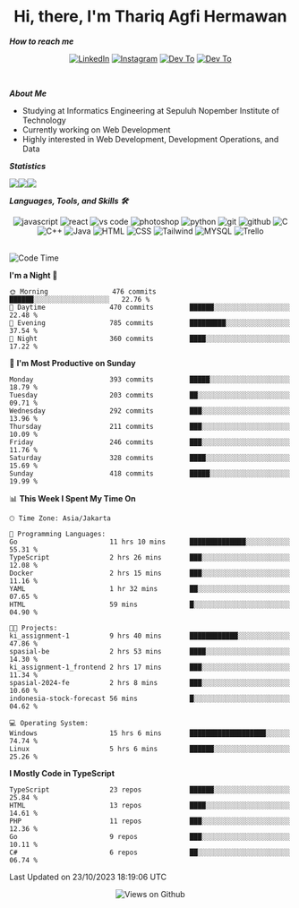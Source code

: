 <div align="center">
  <h1>Hi, there, I'm Thariq Agfi Hermawan</h1>
</div>


***How to reach me***
<p align='center'>
   <a href="https://www.linkedin.com/in/thariqagfihermawan" target="_blank"><img src="https://img.shields.io/badge/LinkedIn-0077B5?style=for-the-badge&logo=linkedin&logoColor=white" alt="LinkedIn"></a>
   <a href="https://www.instagram.com/thoriqagfi" target="_blank"><img src="https://img.shields.io/badge/Instagram-E4405F?style=for-the-badge&logo=instagram&logoColor=white" alt="Instagram"></a>
   <a href="https://medium.com/@thoriq.aghfi60" target="_blank"><img src="https://img.shields.io/badge/Medium-12100E?style=for-the-badge&logo=medium&logoColor=white" alt="Dev To"></a>
   <a href="https://linktr.ee/thoriqagfi" target="_blank"><img src="https://img.shields.io/badge/linktree-1de9b6?style=for-the-badge&logo=linktree&logoColor=white" alt="Dev To"></a>
</p>

<br>

***About Me***
- Studying at Informatics Engineering at Sepuluh Nopember Institute of Technology
- Currently working on Web Development
- Highly interested in Web Development, Development Operations, and Data

***Statistics***

<!-- [![GitHub Streak](http://github-readme-streak-stats.herokuapp.com?user=thoriqagfi&theme=dark)](https://git.io/streak-stats) -->

<div align="center">
  <div style="display: flex;">
    <img src="http://github-readme-streak-stats.herokuapp.com?user=thoriqagfi&theme=chartreuse-dark"/>
    <img src="https://github-readme-stats.vercel.app/api/top-langs/?username=thoriqagfi&layout=compact&&theme=chartreuse-dark&langs_count=8)](https://github.com/thoriqagfi"/>
    <img src="https://github-readme-stats.vercel.app/api?username=thoriqagfi&show_icons=true&theme=chartreuse-dark"/>
  </div>
</div>

<!-- [![Top Langs](https://github-readme-stats.vercel.app/api/top-langs/?username=thoriqagfi&layout=compact&&theme=chartreuse-dark&langs_count=8)](https://github.com/thoriqagfi)
< ![Agfi's GitHub stats](https://github-readme-stats.vercel.app/api?username=thoriqagfi&show_icons=true&theme=chartreuse-dark) -->

***Languages, Tools, and Skills 🛠***

  <div align="center">
    <img src="https://img.shields.io/badge/JavaScript-F7DF1E?style=for-the-badge&logo=javascript&logoColor=black" alt="javascript" />
    <img src="https://img.shields.io/badge/React-61DAFB?style=for-the-badge&logo=react&logoColor=black" alt="react" />
    <img src="https://img.shields.io/badge/vs%20code-007ACC?style=for-the-badge&logo=visual%20studio%20code&logoColor=white" alt="vs code" />
    <img src="https://img.shields.io/badge/adobe%20photoshop-31A8FF?style=for-the-badge&logo=adobe%20photoshop&logoColor=white" alt="photoshop" />
    <img src="https://img.shields.io/badge/python-3776AB?style=for-the-badge&logo=python&logoColor=white" alt="python" />
    <img src="https://img.shields.io/badge/Git-F05032?style=for-the-badge&logo=git&logoColor=white" alt="git" />
    <img src="https://img.shields.io/badge/GitHub-100000?style=for-the-badge&logo=github&logoColor=white" alt="github" />
    <img src="https://img.shields.io/badge/c-%2300599C.svg?style=for-the-badge&logo=c&logoColor=white" alt="C" />
    <img src="https://img.shields.io/badge/c++-%2300599C.svg?style=for-the-badge&logo=c%2B%2B&logoColor=white" alt="C++" />
    <img src="https://img.shields.io/badge/Java-ED8B00?style=for-the-badge&logo=java&logoColor=white" alt="Java"/>
    <img src="https://img.shields.io/badge/HTML5-E34F26?style=for-the-badge&logo=html5&logoColor=white" alt="HTML" />
    <img src="https://img.shields.io/badge/CSS-239120?&style=for-the-badge&logo=css3&logoColor=white" alt ="CSS" />
    <img src="https://img.shields.io/badge/tailwindcss-%2338B2AC.svg?style=for-the-badge&logo=tailwind-css&logoColor=white" alt="Tailwind" />
    <img src="https://img.shields.io/badge/MySQL-00000F?style=for-the-badge&logo=mysql&logoColor=white" alt="MYSQL" />
    <img src="https://img.shields.io/badge/Trello-%23026AA7.svg?style=for-the-badge&logo=Trello&logoColor=white" alt="Trello" />
  </div><br>

<!--START_SECTION:waka-->
![Code Time](http://img.shields.io/badge/Code%20Time-716%20hrs%2049%20mins-blue)

**I'm a Night 🦉** 

```text
🌞 Morning                476 commits         ██████░░░░░░░░░░░░░░░░░░░   22.76 % 
🌆 Daytime                470 commits         ██████░░░░░░░░░░░░░░░░░░░   22.48 % 
🌃 Evening                785 commits         █████████░░░░░░░░░░░░░░░░   37.54 % 
🌙 Night                  360 commits         ████░░░░░░░░░░░░░░░░░░░░░   17.22 % 
```
📅 **I'm Most Productive on Sunday** 

```text
Monday                   393 commits         █████░░░░░░░░░░░░░░░░░░░░   18.79 % 
Tuesday                  203 commits         ██░░░░░░░░░░░░░░░░░░░░░░░   09.71 % 
Wednesday                292 commits         ███░░░░░░░░░░░░░░░░░░░░░░   13.96 % 
Thursday                 211 commits         ███░░░░░░░░░░░░░░░░░░░░░░   10.09 % 
Friday                   246 commits         ███░░░░░░░░░░░░░░░░░░░░░░   11.76 % 
Saturday                 328 commits         ████░░░░░░░░░░░░░░░░░░░░░   15.69 % 
Sunday                   418 commits         █████░░░░░░░░░░░░░░░░░░░░   19.99 % 
```


📊 **This Week I Spent My Time On** 

```text
🕑︎ Time Zone: Asia/Jakarta

💬 Programming Languages: 
Go                       11 hrs 10 mins      ██████████████░░░░░░░░░░░   55.31 % 
TypeScript               2 hrs 26 mins       ███░░░░░░░░░░░░░░░░░░░░░░   12.08 % 
Docker                   2 hrs 15 mins       ███░░░░░░░░░░░░░░░░░░░░░░   11.16 % 
YAML                     1 hr 32 mins        ██░░░░░░░░░░░░░░░░░░░░░░░   07.65 % 
HTML                     59 mins             █░░░░░░░░░░░░░░░░░░░░░░░░   04.90 % 

🐱‍💻 Projects: 
ki_assignment-1          9 hrs 40 mins       ████████████░░░░░░░░░░░░░   47.86 % 
spasial-be               2 hrs 53 mins       ████░░░░░░░░░░░░░░░░░░░░░   14.30 % 
ki_assignment-1_frontend 2 hrs 17 mins       ███░░░░░░░░░░░░░░░░░░░░░░   11.34 % 
spasial-2024-fe          2 hrs 8 mins        ███░░░░░░░░░░░░░░░░░░░░░░   10.60 % 
indonesia-stock-forecast 56 mins             █░░░░░░░░░░░░░░░░░░░░░░░░   04.62 % 

💻 Operating System: 
Windows                  15 hrs 6 mins       ███████████████████░░░░░░   74.74 % 
Linux                    5 hrs 6 mins        ██████░░░░░░░░░░░░░░░░░░░   25.26 % 
```

**I Mostly Code in TypeScript** 

```text
TypeScript               23 repos            ██████░░░░░░░░░░░░░░░░░░░   25.84 % 
HTML                     13 repos            ████░░░░░░░░░░░░░░░░░░░░░   14.61 % 
PHP                      11 repos            ███░░░░░░░░░░░░░░░░░░░░░░   12.36 % 
Go                       9 repos             ███░░░░░░░░░░░░░░░░░░░░░░   10.11 % 
C#                       6 repos             ██░░░░░░░░░░░░░░░░░░░░░░░   06.74 % 
```




 Last Updated on 23/10/2023 18:19:06 UTC
<!--END_SECTION:waka-->

<div align="center">
<img src="https://komarev.com/ghpvc/?username=thoriqagfi&color=blue" alt="Views on Github" />
</div>